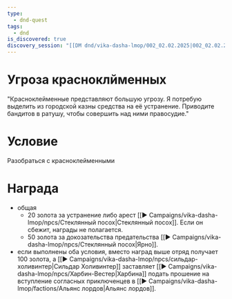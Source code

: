 ```yaml
---
type:
  - dnd-quest
tags:
  - dnd
is_discovered: true
discovery_session: "[[DM dnd/vika-dasha-lmop/002_02.02.2025|002_02.02.2025]]"
---
```

# Угроза красноклйменных

"Красноклейменные представляют большую угрозу. Я потребую выделить из городской казны средства на её устранение. Приводите бандитов в ратушу, чтобы совершить над ними правосудие."

# Условие

Разобраться с красноклейменными

# Награда
- общая
	- 20 золота за устранение либо арест [[▶️ Campaigns/vika-dasha-lmop/npcs/Стеклянный посох|Стеклянный посох]]. Если он сбежит, награды не полагается.
	- 50 золота за докозательства предательства [[▶️ Campaigns/vika-dasha-lmop/npcs/Стеклянный посох|Ярно]].
- если выполнены оба условия, вместо наград выше отряд получает 100 золота, а  [[▶️ Campaigns/vika-dasha-lmop/npcs/сильдар-холивинтер|Сильдар Холивинтер]] заставляет [[▶️ Campaigns/vika-dasha-lmop/npcs/Харбин-Вестер|Харбина]] подать прошение на вступление согласных приключенцев в [[▶️ Campaigns/vika-dasha-lmop/factions/Альянс лордов|Альянс лордов]].

